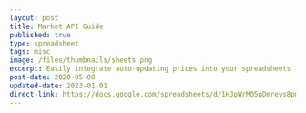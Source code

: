 ```yaml
---
layout: post
title: Market API Guide
published: true
type: spreadsheet
tags: misc
image: /files/thumbnails/sheets.png
excerpt: Easily integrate auto-updating prices into your spreadsheets
post-date: 2020-05-08
updated-date: 2023-01-01
direct-link: https://docs.google.com/spreadsheets/d/1HJpWrM05pDmreys8pmg0VuV0e5ZDJ0ePp_mXI-hGsJc/edit?usp=sharing
---
```

